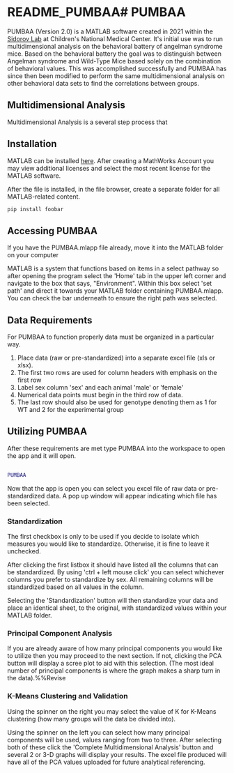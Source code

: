 # README_PUMBAA# PUMBAA

PUMBAA (Version 2.0) is a MATLAB software created in 2021 within the [Sidorov Lab](http://sidorovlab.org/) at Children's National Medical Center. It's initial use was to run multidimensional analysis on the behavioral battery of angelman syndrome mice. Based on the
behavioral battery the goal was to distinguish between Angelman syndrome and Wild-Type Mice based solely on the combination of behavioral values. This was accomplished successfully and PUMBAA has since then been modified to perform the same multidimensional analysis 
on other behavioral data sets to find the correlations between groups.

## Multidimensional Analysis 
Multidimensional Analysis is a several step process that
## Installation

MATLAB can be installed [here](https://www.mathworks.com/login?uri=%2Fmwaccount%2F). After creating a MathWorks Account you may view additional licenses and select the most recent license for the MATLAB software. 

After the file is installed, in the file browser, create a separate folder for all MATLAB-related content.

```bash
pip install foobar
```

## Accessing PUMBAA

If you have the PUMBAA.mlapp file already, move it into the MATLAB folder on your computer

MATLAB is a system that functions based on items in a select pathway so after opening the program select the 'Home' tab in the upper left corner and navigate to the box that says, "Environment". Within this box select 'set path' and direct it towards your MATLAB folder containing PUMBAA.mlapp. You can check the bar underneath to ensure the right path was selected.

## Data Requirements 
For PUMBAA to function properly data must be organized in a particular way.

1. Place data (raw or pre-standardized) into a separate excel file (xls or xlsx). 
2. The first two rows are used for column headers with emphasis on the first row 
3. Label sex column 'sex' and each animal 'male' or 'female'
4. Numerical data points must begin in the third row of data. 
5. The last row should also be used for genotype denoting them as 1 for WT and 2 for the experimental group

## Utilizing PUMBAA

After these requirements are met type PUMBAA into the workspace to open the app and it will open.
```matlab
 
PUMBAA 

```
Now that the app is open you can select you excel file of raw data  or pre-standardized data. A pop up window will appear indicating which file has been selected. 

### Standardization

The first checkbox is only to be used if you decide to isolate which measures you would like to standardize. Otherwise, it is fine to leave it unchecked.

After clicking the first listbox it should have listed all the columns that can be standardized. By using 'ctrl + left mouse click' you can select whichever columns you prefer to standardize by sex. All remaining columns will be standardized based on all values in the column.

Selecting the 'Standardization' button will then standardize your data and place an identical sheet, to the original, with standardized values within your MATLAB folder.

### Principal Component Analysis

If you are already aware of how many principal components you would like to utilize then you may proceed to the next section. If not, clicking the PCA button will display a scree plot to aid with this selection. (The most ideal number of principal components is where the graph makes a sharp turn in the data).%%Revise 

### K-Means Clustering and Validation
Using the spinner on the right you may select the value of K for K-Means clustering (how many groups will the data be divided into).

 Using the spinner on the left you can select how many principal components will be used, values ranging from two to three. After selecting both of these click the 'Complete Multidimensional Analysis' button and several 2 or 3-D graphs will display your results. 
The excel file produced will have all of the PCA values uploaded for future analytical referencing.
